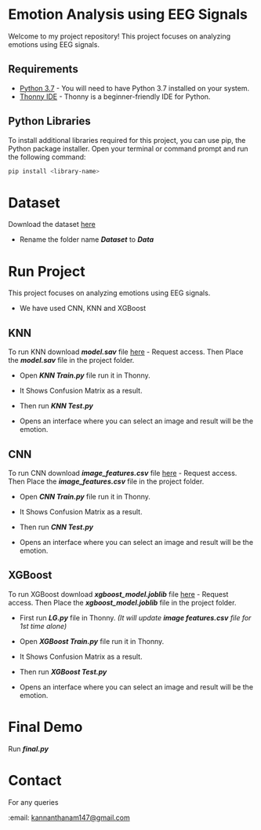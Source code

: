 # Emotion Analysis using EEG Signals

Welcome to my project repository! This project focuses on analyzing emotions using EEG signals.

## Requirements

- [Python 3.7](https://www.python.org/downloads/release/python-370/) - You will need to have Python 3.7 installed on your system.
- [Thonny IDE](https://thonny.org/) - Thonny is a beginner-friendly IDE for Python.

## Python Libraries

To install additional libraries required for this project, you can use pip, the Python package installer. Open your terminal or command prompt and run the following command:

```bash
pip install <library-name>
```

# Dataset

Download the dataset [here](https://drive.google.com/drive/folders/13jF8KnoJr6n61YOMvRebPv6iPVfjlhMU?usp=drive_link)
 - Rename the folder name ***Dataset*** to ***Data***

# Run Project

This project focuses on analyzing emotions using EEG signals.

- We have used CNN, KNN and XGBoost

## KNN
To run KNN download ***model.sav*** file [here](https://drive.google.com/file/d/1qQNEHYDGa5ycOnZ97DEpn4aNnXRnESJY/view?usp=sharing) - Request access.
Then Place the ***model.sav*** file in the project folder.

- Open ***KNN Train.py*** file run it in Thonny.
- It Shows Confusion Matrix as a result.

- Then run ***KNN Test.py***
- Opens an interface where you can select an image and result will be the emotion.

## CNN
To run CNN download ***image_features.csv*** file [here](https://drive.google.com/file/d/19ZJkJI5RJOrNfQ0UV4Blb4mIEs2ZAjJn/view?usp=drive_link) - Request access.
Then Place the ***image_features.csv*** file in the project folder.

- Open ***CNN Train.py*** file run it in Thonny.
- It Shows Confusion Matrix as a result.

- Then run ***CNN Test.py***
- Opens an interface where you can select an image and result will be the emotion.

## XGBoost
To run XGBoost download ***xgboost_model.joblib*** file [here](https://drive.google.com/file/d/19sPzh1SFg3o_kEXA4mUMwzgJDH5Kky9y/view?usp=drive_link) - Request access.
Then Place the ***xgboost_model.joblib*** file in the project folder.
- First run ***LG.py*** file in Thonny. *(It will update ***image features.csv*** file for 1st time alone)*
- Open ***XGBoost Train.py*** file run it in Thonny.
- It Shows Confusion Matrix as a result.

- Then run ***XGBoost Test.py***
- Opens an interface where you can select an image and result will be the emotion.

# Final Demo

Run ***final.py***

# Contact
For any queries
<p>:email: <a href="mailto:kannanthanam147@gmail.com">kannanthanam147@gmail.com</a></p>
